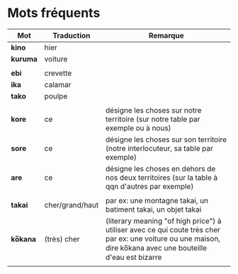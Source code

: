 # Mots fréquents

Mot | Traduction | Remarque
--- | --- | ---
**kino** | hier |
**kuruma** | voiture |
|||
**ebi** | crevette |
**ika** | calamar |
**tako** | poulpe |
|||
**kore** | ce | désigne les choses sur notre territoire (sur notre table par exemple ou à nous)
**sore** | ce | désigne les choses sur son territoire (notre interlocuteur, sa table par exemple)
**are** | ce | désigne les choses en dehors de nos deux territoires (sur la table à qqn d'autres par exemple)
|||
**takai** | cher/grand/haut | par ex: une montagne takai, un batiment takai, un objet takai
**ko̅kana** | (très) cher | (literary meaning "of high price") à utiliser avec ce qui coute très cher par ex: une voiture ou une maison, dire ko̅kana avec une bouteille d'eau est bizarre
|||
